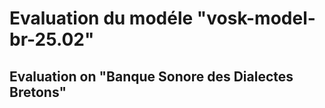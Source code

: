 # Evaluation du modéle "vosk-model-br-25.02" 
## Evaluation on "Banque Sonore des Dialectes Bretons"
